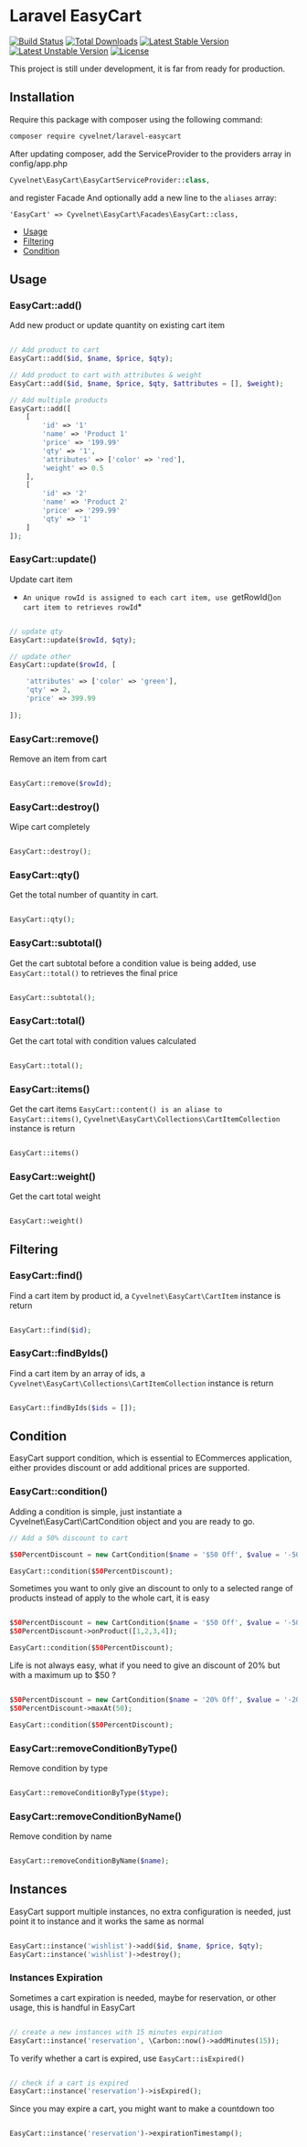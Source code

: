 Laravel EasyCart
================

[![Build Status](https://travis-ci.org/Cyvelnet/laravel-easycart.svg?branch=master)](https://travis-ci.org/Cyvelnet/laravel-easycart)
[![Total Downloads](https://poser.pugx.org/cyvelnet/laravel-easycart/downloads)](https://packagist.org/packages/cyvelnet/laravel-easycart)
[![Latest Stable Version](https://poser.pugx.org/cyvelnet/laravel-easycart/v/stable)](https://packagist.org/packages/cyvelnet/laravel-easycart)
[![Latest Unstable Version](https://poser.pugx.org/cyvelnet/laravel-easycart/v/unstable)](https://packagist.org/packages/cyvelnet/laravel-easycart)
[![License](https://poser.pugx.org/cyvelnet/laravel-easycart/license)](https://packagist.org/packages/cyvelnet/laravel-easycart)

This project is still under development, it is far from ready for production.

## Installation
Require this package with composer using the following command:
````bash 
composer require cyvelnet/laravel-easycart
````
After updating composer, add the ServiceProvider to the providers array in config/app.php 
````php
Cyvelnet\EasyCart\EasyCartServiceProvider::class,
````

and register Facade
And optionally add a new line to the `aliases` array:

	'EasyCart' => Cyvelnet\EasyCart\Facades\EasyCart::class,

* [Usage](#usage)
* [Filtering](#filtering)
* [Condition](#condition)


## Usage

### EasyCart::add()
Add new product or update quantity on existing cart item
```php 

// Add product to cart
EasyCart::add($id, $name, $price, $qty);

// Add product to cart with attributes & weight
EasyCart::add($id, $name, $price, $qty, $attributes = [], $weight);

// Add multiple products
EasyCart::add([
    [
        'id' => '1'
        'name' => 'Product 1'
        'price' => '199.99'
        'qty' => '1',
        'attributes' => ['color' => 'red'],
        'weight' => 0.5
    ],
    [
        'id' => '2'
        'name' => 'Product 2'
        'price' => '299.99'
        'qty' => '1'
    ]
]);

```

### EasyCart::update()
Update cart item
* `An unique rowId is assigned to each cart item, use `getRowId()` on cart item to retrieves rowId `*

```php 

// update qty
EasyCart::update($rowId, $qty);

// update other 
EasyCart::update($rowId, [

    'attributes' => ['color' => 'green'],
    'qty' => 2,
    'price' => 399.99
    
]);

```

### EasyCart::remove()
Remove an item from cart

```php

EasyCart::remove($rowId);

```
### EasyCart::destroy()
Wipe cart completely

```php

EasyCart::destroy();

```

### EasyCart::qty()
Get the total number of quantity in cart.

```php 

EasyCart::qty();

```
### EasyCart::subtotal()
Get the cart subtotal before a condition value is being added, use `EasyCart::total()` to retrieves the final price

```php 

EasyCart::subtotal();

```
### EasyCart::total()
Get the cart total with condition values calculated

```php 

EasyCart::total();

```

### EasyCart::items()
Get the cart items `EasyCart::content() is an aliase to EasyCart::items()`, `Cyvelnet\EasyCart\Collections\CartItemCollection` instance is return

```php 

EasyCart::items()

```

### EasyCart::weight()
Get the cart total weight
```php 

EasyCart::weight()

```


## Filtering

### EasyCart::find()
Find a cart item by product id, a `Cyvelnet\EasyCart\CartItem` instance is return

```php 

EasyCart::find($id);

```
### EasyCart::findByIds()
Find a cart item by an array of ids, a `Cyvelnet\EasyCart\Collections\CartItemCollection` instance is return

```php 

EasyCart::findByIds($ids = []);

```

## Condition
EasyCart support condition, which is essential to ECommerces application, either provides discount or add additional prices are supported.
 
### EasyCart::condition()
Adding a condition is simple, just instantiate a Cyvelnet\EasyCart\CartCondition object and you are ready to go.

```php 
// Add a 50% discount to cart

$50PercentDiscount = new CartCondition($name = '$50 Off', $value = '-50') // you have to use a - (minus sign) to indicate a discount is expected

EasyCart::condition($50PercentDiscount);

```

Sometimes you want to only give an discount to only to a selected range of products instead of apply to the whole cart, it is easy

```php 

$50PercentDiscount = new CartCondition($name = '$50 Off', $value = '-50');
$50PercentDiscount->onProduct([1,2,3,4]);

EasyCart::condition($50PercentDiscount);

```

Life is not always easy, what if you need to give an discount of 20% but with a maximum up to $50 ?

```php 

$50PercentDiscount = new CartCondition($name = '20% Off', $value = '-20');
$50PercentDiscount->maxAt(50);

EasyCart::condition($50PercentDiscount);

```

### EasyCart::removeConditionByType()
Remove condition by type

```php 

EasyCart::removeConditionByType($type);

```

### EasyCart::removeConditionByName()

Remove condition by name

```php 

EasyCart::removeConditionByName($name);

```

## Instances
EasyCart support multiple instances, no extra configuration is needed, just point it to instance and it works the same as normal

```php 

EasyCart::instance('wishlist')->add($id, $name, $price, $qty);
EasyCart::instance('wishlist')->destroy();

```

### Instances Expiration
Sometimes a cart expiration is needed, maybe for reservation, or other usage, this is handful in EasyCart

```php 

// create a new instances with 15 minutes expiration
EasyCart::instance('reservation', \Carbon::now()->addMinutes(15));

```

To verify whether a cart is expired, use `EasyCart::isExpired()`

``` php 

// check if a cart is expired
EasyCart::instance('reservation')->isExpired();

```

Since you may expire a cart, you might want to make a countdown too

```php 

EasyCart::instance('reservation')->expirationTimestamp();

```
